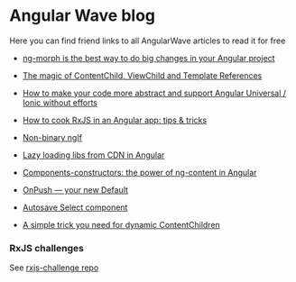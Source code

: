 # Angular Wave blog

Here you can find friend links to all AngularWave articles to read it for free



- [ng-morph is the best way to do big changes in your Angular project](https://medium.com/angularwave/ng-morph-is-the-best-way-to-do-big-changes-in-your-angular-project-217c4051beeb?sk=e82b3726609c3179a1468a5d9a2711e9)

- [The magic of ContentChild, ViewChild and Template References](https://medium.com/angularwave/the-magic-of-contentchild-viewchild-and-template-references-d1cbf7f819c4?sk=a14b79fcb64a8b54737d43b6bee400bd)

- [How to make your code more abstract and support Angular Universal / Ionic without efforts](https://medium.com/angularwave/how-to-make-your-code-more-abstract-and-support-angular-universal-ionic-without-efforts-7b16273658db?sk=752ffb35983f38e82be8e45759371ed4)

- [How to cook RxJS in an Angular app: tips & tricks](https://medium.com/angularwave/how-to-cook-rxjs-in-an-angular-app-tips-tricks-afd9fbdc4d31?sk=c9f8b1ee71177aa2cf359f4228489b5f)

- [Non-binary ngIf](https://medium.com/angularwave/non-binary-ngif-cfdf7c474852?sk=9410f8dbdbd9c34736fd2f2b47e2bab8)

- [Lazy loading libs from CDN in Angular](https://medium.com/angularwave/lazy-loading-libs-from-cdn-in-angular-cdd5a6a32ed5?sk=a5180cdd92708118ff13d902cbfac7a5)

- [Components-constructors: the power of ng-content in Angular](https://medium.com/angularwave/components-constructors-the-power-of-ng-content-in-angular-a9bf936cb223?sk=97b93196b127e9d22a6c1d4be1a8064b)

- [OnPush — your new Default](https://medium.com/angularwave/onpush-your-new-default-ba3fd5bc9f6e?sk=fa05f002bb6276f2f08acc3d226fac6e)

- [Autosave Select component](https://medium.com/angularwave/autosave-select-component-77b58866fd96?sk=3f505cd903299cc45af34a2a4ad1840b)

- [A simple trick you need for dynamic ContentChildren](https://medium.com/angularwave/a-simple-trick-you-need-for-dynamic-contentchildren-6ed0eae49cb4?sk=49dfea53943ab2a2a850e4abce2f2cf7)

### RxJS challenges

See [rxjs-challenge repo](https://github.com/AngularWave/rxjs-challenge/tree/main)
